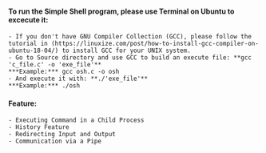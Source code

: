 #### To run the Simple Shell program, please use Terminal on Ubuntu to excecute it:
	- If you don't have GNU Compiler Collection (GCC), please follow the tutorial in (https://linuxize.com/post/how-to-install-gcc-compiler-on-ubuntu-18-04/) to install GCC for your UNIX system.       
	- Go to Source directory and use GCC to build an execute file: **gcc 'c_file.c' -o 'exe_file'**      
	***Example:*** gcc osh.c -o osh     
	- And execute it with: **./'exe_file'**            
	***Example:*** ./osh      
#### Feature:
	- Executing Command in a Child Process     
	- History Feature     
	- Redirecting Input and Output    
	- Communication via a Pipe     
